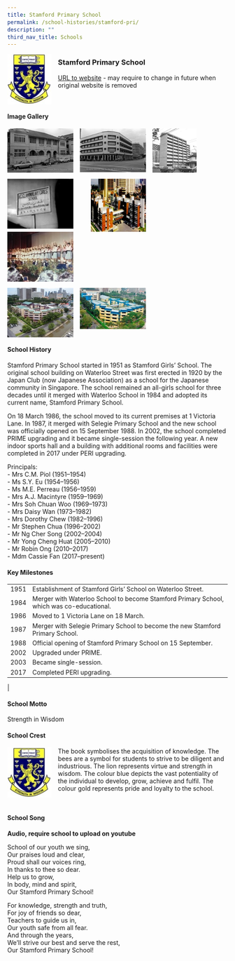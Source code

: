 ```yaml
---
title: Stamford Primary School
permalink: /school-histories/stamford-pri/
description: ""
third_nav_title: Schools
---
```

<img src="/images/stamfordpri1.jpg" style="width:20%;margin-right:15px;" align = "left">

### **Stamford Primary School**
[URL to website](https://stamfordpri.moe.edu.sg/) - may require to change in future when original website is removed

<br clear="left">

#### **Image Gallery**

<p><a href="https://staging.d1yxymztqoj7qn.amplifyapp.com/images/stamfordpri2.jpg">  
<img src="/images/stamfordpri2.jpg" style="width:30%;margin-right:15px;" align = "left">
</a></p>

<p><a href="https://staging.d1yxymztqoj7qn.amplifyapp.com/images/stamfordpri3.jpg">  
<img src="/images/stamfordpri3.jpg" style="width:30%;margin-right:15px;" align = "left">
</a></p>

<p><a href="https://staging.d1yxymztqoj7qn.amplifyapp.com/images/stamfordpri4.jpg">  
<img src="/images/stamfordpri4.jpg" style="width:20%;margin-right:15px;" align = "left">
</a></p>

<br clear="left">

<p><a href="https://staging.d1yxymztqoj7qn.amplifyapp.com/images/stamfordpri5.jpg">  
<img src="/images/stamfordpri5.jpg" style="width:30%;margin-right:15px;" align = "left">
</a></p>

<p><a href="https://staging.d1yxymztqoj7qn.amplifyapp.com/images/stamfordpri6.jpg">  
<img src="/images/stamfordpri6.jpg" style="width:25%;margin-right:25px;margin-left:25px;" align = "left">
</a></p>

<p><a href="https://staging.d1yxymztqoj7qn.amplifyapp.com/images/stamfordpri7.jpg">  
<img src="/images/stamfordpri7.jpg" style="width:30%;margin-right:15px;" align = "left">
</a></p>

<br clear="left">

<p><a href="https://staging.d1yxymztqoj7qn.amplifyapp.com/images/stamfordpri8.jpg">  
<img src="/images/stamfordpri8.jpg" style="width:30%;margin-right:15px;" align = "left">
</a></p>

<p><a href="https://staging.d1yxymztqoj7qn.amplifyapp.com/images/stamfordpri9.jpg">  
<img src="/images/stamfordpri9.jpg" style="width:30%;margin-right:15px;" align = "left">
</a></p>

<br clear="left">

#### **School History**
Stamford Primary School started in 1951 as Stamford Girls’ School. The original school building on Waterloo Street was first erected in 1920 by the Japan Club (now Japanese Association) as a school for the Japanese community in Singapore. The school remained an all-girls school for three decades until it merged with Waterloo School in 1984 and adopted its current name, Stamford Primary School.

On 18 March 1986, the school moved to its current premises at 1 Victoria Lane. In 1987, it merged with Selegie Primary School and the new school was officially opened on 15 September 1988. In 2002, the school completed PRIME upgrading and it became single-session the following year. A new indoor sports hall and a building with additional rooms and facilities were completed in 2017 under PERI upgrading.

Principals:<br>
\- Mrs C.M. Piol (1951–1954)<br>
\- Ms S.Y. Eu (1954–1956)<br>
\- Ms M.E. Perreau (1956–1959)<br>
\- Mrs A.J. Macintyre (1959–1969)<br>
\- Mrs Soh Chuan Woo (1969–1973)<br>
\- Mrs Daisy Wan (1973–1982)<br>
\- Mrs Dorothy Chew (1982–1996)<br>
\- Mr Stephen Chua (1996–2002)<br>
\- Mr Ng Cher Song (2002–2004)<br>
\- Mr Yong Cheng Huat (2005–2010)<br>
\- Mr Robin Ong (2010–2017)<br>
\- Mdm Cassie Fan (2017–present)

#### **Key Milestones**

|  |  |
|:---:|---|
| 1951 | Establishment of Stamford Girls’ School on Waterloo Street. |
| 1984 | Merger with Waterloo School to become Stamford Primary School, which was co-educational. |
| 1986 | Moved to 1 Victoria Lane on 18 March. |
| 1987 | Merger with Selegie Primary School to become the new Stamford Primary School. |
| 1988 | Official opening of Stamford Primary School on 15 September. |
| 2002 | Upgraded under PRIME. |
| 2003 | Became single-session. |
| 2017 | Completed PERI upgrading. |
|

#### **School Motto**
Strength in Wisdom

#### **School Crest**
<img src="/images/stamfordpri1.jpg" style="width:20%;margin-right:15px;" align = "left">

The book symbolises the acquisition of knowledge. The bees are a symbol for students to strive to be diligent and industrious. The lion represents virtue and strength in wisdom. The colour blue depicts the vast potentiality of the individual to develop, grow, achieve and fulfil. The colour gold represents pride and loyalty to the school.

<br clear="left">

#### **School Song**
**Audio, require school to upload on youtube**

School of our youth we sing,<br>
Our praises loud and clear,<br>
Proud shall our voices ring,<br>
In thanks to thee so dear.<br>
Help us to grow,<br>
In body, mind and spirit,<br>
Our Stamford Primary School!

For knowledge, strength and truth,<br>
For joy of friends so dear,<br>
Teachers to guide us in,<br>
Our youth safe from all fear.<br>
And through the years,<br>
We’ll strive our best and serve the rest,<br>
Our Stamford Primary School!